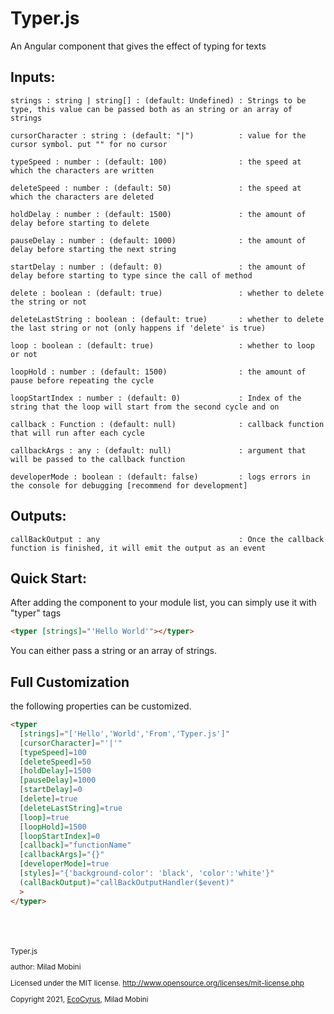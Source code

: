 # Typer.js
An Angular component that gives the effect of typing for texts



## Inputs:
    strings : string | string[] : (default: Undefined) : Strings to be type, this value can be passed both as an string or an array of strings
       
    cursorCharacter : string : (default: "|")          : value for the cursor symbol. put "" for no cursor
    
    typeSpeed : number : (default: 100)                : the speed at which the characters are written
    
    deleteSpeed : number : (default: 50)               : the speed at which the characters are deleted
    
    holdDelay : number : (default: 1500)               : the amount of delay before starting to delete
    
    pauseDelay : number : (default: 1000)              : the amount of delay before starting the next string

    startDelay : number : (default: 0)                 : the amount of delay before starting to type since the call of method
    
    delete : boolean : (default: true)                 : whether to delete the string or not
    
    deleteLastString : boolean : (default: true)       : whether to delete the last string or not (only happens if 'delete' is true)
    
    loop : boolean : (default: true)                   : whether to loop or not
    
    loopHold : number : (default: 1500)                : the amount of pause before repeating the cycle
    
    loopStartIndex : number : (default: 0)             : Index of the string that the loop will start from the second cycle and on

    callback : Function : (default: null)              : callback function that will run after each cycle

    callbackArgs : any : (default: null)               : argument that will be passed to the callback function

    developerMode : boolean : (default: false)         : logs errors in the console for debugging [recommend for development]


## Outputs:
    callBackOutput : any                               : Once the callback function is finished, it will emit the output as an event


## Quick Start:

After adding the component to your module list, you can simply use it with "typer" tags
```html
<typer [strings]="'Hello World'"></typer>
 ```  

You can either pass a string or an array of strings.


## Full Customization

the following properties can be customized.
```html
<typer 
  [strings]="['Hello','World','From','Typer.js']"
  [cursorCharacter]="'|'"
  [typeSpeed]=100
  [deleteSpeed]=50
  [holdDelay]=1500
  [pauseDelay]=1000
  [startDelay]=0
  [delete]=true
  [deleteLastString]=true
  [loop]=true
  [loopHold]=1500
  [loopStartIndex]=0
  [callback]="functionName"
  [callbackArgs]="{}"
  [developerMode]=true
  [styles]="{'background-color': 'black', 'color':'white'}"
  (callBackOutput)="callBackOutputHandler($event)"
  >
</typer>
```





<br>
<br>
<br>

<small>
Typer.js

author: Milad Mobini
    
Licensed under the MIT license.
http://www.opensource.org/licenses/mit-license.php

Copyright 2021, [EcoCyrus](https://www.ecocyrus.com), Milad Mobini 
<small>